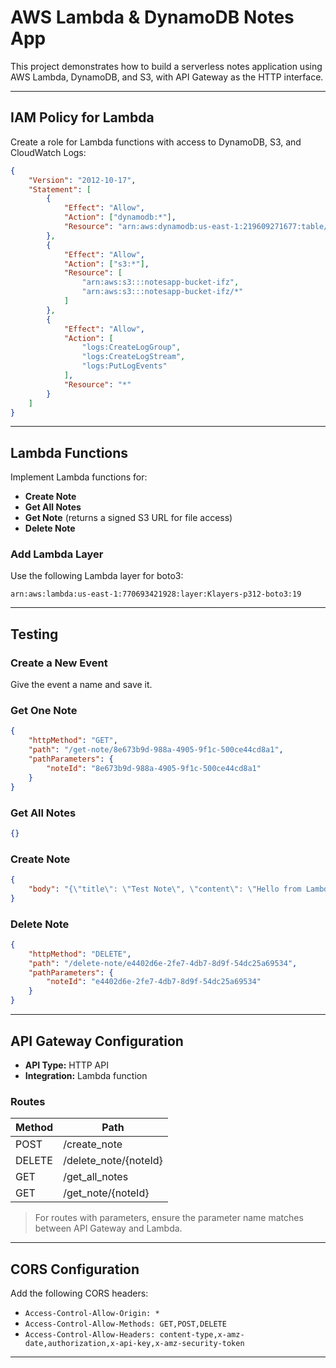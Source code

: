 # AWS Lambda & DynamoDB Notes App

This project demonstrates how to build a serverless notes application using AWS Lambda, DynamoDB, and S3, with API Gateway as the HTTP interface.

---

## IAM Policy for Lambda

Create a role for Lambda functions with access to DynamoDB, S3, and CloudWatch Logs:

```json
{
    "Version": "2012-10-17",
    "Statement": [
        {
            "Effect": "Allow",
            "Action": ["dynamodb:*"],
            "Resource": "arn:aws:dynamodb:us-east-1:219609271677:table/cloud_based_notes"
        },
        {
            "Effect": "Allow",
            "Action": ["s3:*"],
            "Resource": [
                "arn:aws:s3:::notesapp-bucket-ifz",
                "arn:aws:s3:::notesapp-bucket-ifz/*"
            ]
        },
        {
            "Effect": "Allow",
            "Action": [
                "logs:CreateLogGroup",
                "logs:CreateLogStream",
                "logs:PutLogEvents"
            ],
            "Resource": "*"
        }
    ]
}
```

---

## Lambda Functions

Implement Lambda functions for:

- **Create Note**
- **Get All Notes**
- **Get Note** (returns a signed S3 URL for file access)
- **Delete Note**

### Add Lambda Layer

Use the following Lambda layer for boto3:

```
arn:aws:lambda:us-east-1:770693421928:layer:Klayers-p312-boto3:19
```

---

## Testing

### Create a New Event

Give the event a name and save it.

### Get One Note

```json
{
    "httpMethod": "GET",
    "path": "/get-note/8e673b9d-988a-4905-9f1c-500ce44cd8a1",
    "pathParameters": {
        "noteId": "8e673b9d-988a-4905-9f1c-500ce44cd8a1"
    }
}
```

### Get All Notes

```json
{}
```

### Create Note

```json
{
    "body": "{\"title\": \"Test Note\", \"content\": \"Hello from Lambda!\", \"fileName\": \"example.txt\", \"fileContent\": \"<base64 string>\"}"
}
```

### Delete Note

```json
{
    "httpMethod": "DELETE",
    "path": "/delete-note/e4402d6e-2fe7-4db7-8d9f-54dc25a69534",
    "pathParameters": {
        "noteId": "e4402d6e-2fe7-4db7-8d9f-54dc25a69534"
    }
}
```

---

## API Gateway Configuration

- **API Type:** HTTP API
- **Integration:** Lambda function

### Routes

| Method | Path                       |
|--------|---------------------------|
| POST   | /create_note              |
| DELETE | /delete_note/{noteId}     |
| GET    | /get_all_notes            |
| GET    | /get_note/{noteId}        |

> For routes with parameters, ensure the parameter name matches between API Gateway and Lambda.

---

## CORS Configuration

Add the following CORS headers:

- `Access-Control-Allow-Origin: *`
- `Access-Control-Allow-Methods: GET,POST,DELETE`
- `Access-Control-Allow-Headers: content-type,x-amz-date,authorization,x-api-key,x-amz-security-token`

---